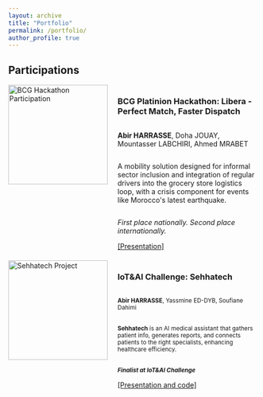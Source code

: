 ```yaml
---
layout: archive
title: "Portfolio"
permalink: /portfolio/
author_profile: true
---
```


## Participations

<div style="display: flex; margin-bottom: 20px; align-items: stretch;">
  <img src="https://abirharrasse.github.io/images/photo_abir.jpeg" alt="BCG Hackathon Participation" style="width: 200px; object-fit: cover; margin-right: 20px;">
  <div style="display: flex; flex-direction: column; justify-content: space-between;">
    <h3>BCG Platinion Hackathon: Libera - Perfect Match, Faster Dispatch</h3>
    <p style="font-size: 14px;"><strong>Abir HARRASSE</strong>, Doha JOUAY, Mountasser LABCHIRI, Ahmed MRABET</p>
    <p style="font-size: 14px;">A mobility solution designed for informal sector inclusion and integration of regular drivers into the grocery store logistics loop, with a crisis component for events like Morocco's latest earthquake.</p>
    <p style="font-size: 14px;"><em>First place nationally. Second place internationally.</em></p>
    <a href="https://github.com/abirharrasse/abirharrasse.github.io/files/BCG_Platinion_Presentation.pdf">[Presentation]</a>
  </div>
</div>



<div style="display: flex; margin-bottom: 20px; align-items: stretch;">
  <img src="https://github.com/abirharrasse/abirharrasse.github.io/images/Iot&AI challenge.JPG" alt="Sehhatech Project" style="width: 200px; object-fit: cover; margin-right: 20px;">
  <div style="display: flex; flex-direction: column; justify-content: space-between;">
    <h3>IoT&AI Challenge: Sehhatech</h3>
    <p><small><strong>Abir HARRASSE</strong>, Yassmine ED-DYB, Soufiane Dahimi</small></p>
    <p><small><strong>Sehhatech</strong> is an AI medical assistant that gathers patient info, generates reports, and connects patients to the right specialists, enhancing healthcare efficiency.</small></p>
    <p><small><em><strong>Finalist at IoT&AI Challenge</strong></em></small></p>
    <a href="[https://github.com/abirharrasse/abirharrasse.github.io/files/BCG_Platinion_Presentation.pdf](https://github.com/MoroccoAI/2023-GenAI-Hackathon/tree/main/SehhaTech)">[Presentation and code]</a>
  </div>
</div>
